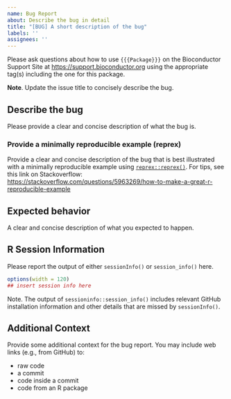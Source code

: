 ```yaml
---
name: Bug Report
about: Describe the bug in detail
title: "[BUG] A short description of the bug"
labels: ''
assignees: ''
---
```


Please ask questions about how to use `{{{Package}}}` on the Bioconductor
Support Site at <https://support.bioconductor.org> using the appropriate tag(s)
including the one for this package.

**Note**. Update the issue title to concisely describe the bug.

## Describe the bug

Please provide a clear and concise description of what the bug is.

### Provide a minimally reproducible example (reprex)

Provide a clear and concise description of the bug that is best illustrated
with a minimally reproducible example using
[`reprex::reprex()`](https://reprex.tidyverse.org/reference/reprex.html).
For tips, see this link on Stackoverflow:
<https://stackoverflow.com/questions/5963269/how-to-make-a-great-r-reproducible-example>

## Expected behavior

A clear and concise description of what you expected to happen.

## R Session Information

Please report the output of either `sessionInfo()` or `session_info()` here.

```R
options(width = 120)
## insert session info here
```

Note. The output of `sessioninfo::session_info()` includes relevant GitHub
installation information and other details that are missed by `sessionInfo()`.

## Additional Context

Provide some additional context for the bug report. You may include web links
(e.g., from GitHub) to:

* raw code
* a commit
* code inside a commit
* code from an R package


